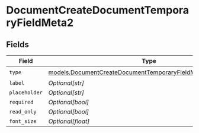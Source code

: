 # DocumentCreateDocumentTemporaryFieldMeta2


## Fields

| Field                                                                                                                              | Type                                                                                                                               | Required                                                                                                                           | Description                                                                                                                        |
| ---------------------------------------------------------------------------------------------------------------------------------- | ---------------------------------------------------------------------------------------------------------------------------------- | ---------------------------------------------------------------------------------------------------------------------------------- | ---------------------------------------------------------------------------------------------------------------------------------- |
| `type`                                                                                                                             | [models.DocumentCreateDocumentTemporaryFieldMetaDocumentsType](../models/documentcreatedocumenttemporaryfieldmetadocumentstype.md) | :heavy_check_mark:                                                                                                                 | N/A                                                                                                                                |
| `label`                                                                                                                            | *Optional[str]*                                                                                                                    | :heavy_minus_sign:                                                                                                                 | N/A                                                                                                                                |
| `placeholder`                                                                                                                      | *Optional[str]*                                                                                                                    | :heavy_minus_sign:                                                                                                                 | N/A                                                                                                                                |
| `required`                                                                                                                         | *Optional[bool]*                                                                                                                   | :heavy_minus_sign:                                                                                                                 | N/A                                                                                                                                |
| `read_only`                                                                                                                        | *Optional[bool]*                                                                                                                   | :heavy_minus_sign:                                                                                                                 | N/A                                                                                                                                |
| `font_size`                                                                                                                        | *Optional[float]*                                                                                                                  | :heavy_minus_sign:                                                                                                                 | N/A                                                                                                                                |